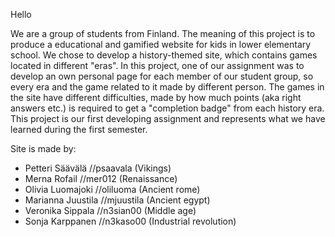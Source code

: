 Hello

We are a group of students from Finland. The meaning of this project is to produce a educational and gamified website
for kids in lower elementary school. We chose to develop a history-themed site, which contains games located in different
"eras". In this project, one of our assignment was to develop an own personal page for each member of our student group,
so every era and the game related to it made by different person.
The games in the site have different difficulties, made by how much points (aka right answers etc.) is required to
get a "completion badge" from each history era. This project is our first developing assignment and represents
what we have learned during the first semester.

Site is made by:

* Petteri Säävälä   //psaavala  (Vikings)
* Merna Rofail      //mer012    (Renaissance)
* Olivia Luomajoki  //oliluoma  (Ancient rome)
* Marianna Juustila //mjuustila (Ancient egypt)
* Veronika Sippala  //n3sian00  (Middle age)
* Sonja Karppanen   //n3kaso00  (Industrial revolution)
